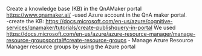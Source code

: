 Create a knowledge base (KB) in the QnAMaker portal https://www.qnamaker.ai/ 
-used Azure account in the QnA maker portal.  
-create the KB:  https://docs.microsoft.com/en-us/azure/cognitive-services/qnamaker/tutorials/create-publishquery-in-portal 
We used https://docs.microsoft.com/en-us/azure/azure-resource-manager/manage-resource-groupsportal#create-resource-groups - Manage Azure Resource Manager resource groups by using the Azure portal
